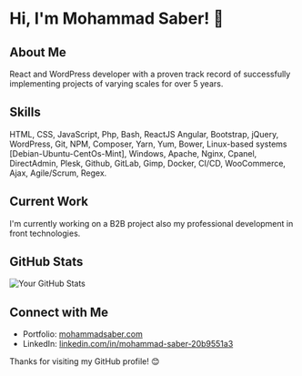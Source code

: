 # Hi, I'm Mohammad Saber! 👋

## About Me
React and WordPress developer with a proven track record of successfully implementing projects of varying scales for over 5 years.

## Skills

HTML, CSS, JavaScript, Php, Bash, ReactJS Angular, Bootstrap, jQuery, WordPress, Git, NPM, Composer, Yarn, Yum,
Bower, Linux-based systems [Debian-Ubuntu-CentOs-Mint], Windows, Apache, Nginx, Cpanel, DirectAdmin, Plesk,
Github, GitLab, Gimp, Docker, CI/CD, WooCommerce, Ajax, Agile/Scrum, Regex.

## Current Work

I'm currently working on a B2B project also my professional development in front technologies.

## GitHub Stats


![Your GitHub Stats](https://github-readme-stats.vercel.app/api?username=mhmdsbr&show_icons=true&theme=radical)

## Connect with Me

- Portfolio: [mohammadsaber.com](https://mohammadsaber.com)
- LinkedIn: [linkedin.com/in/mohammad-saber-20b9551a3](https://linkedin.com/in/mohammad-saber-20b9551a3)


Thanks for visiting my GitHub profile! 😊
